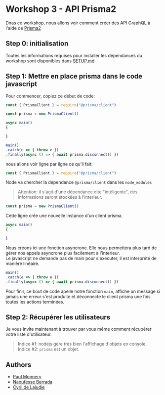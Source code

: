 # Workshop 3 - API Prisma2

Dnas ce workshop, nous allons voir comment créer des API GraphQL à l'aide de [Prisma2](https://www.prisma.io/)

## Step 0: initialisation
Toutes les informations requises pour installer les dépendances du workshop sont disponibles dans [SETUP.md](./SETUP.md)

## Step 1: Mettre en place prisma dans le code javascript
Pour commencer, copiez ce début de code:
```javascript
const { PrismaClient } = require("@prisma/client")

const prisma = new PrismaClient()

async main()
{

}

main()
.catch(e => { throw e })
.finally(async () => { await prisma.disconnect() })
```

nous allons voir ligne par ligne ce qu'il fait:
```javascript
const { PrismaClient } = require("@prisma/client")
```
Node va chercher la dépendance `@prisma/client` dans les `node_modules`
> Attention: il s'agit d'une dépendance dite "intéligente", des informations seront stockées à l'interieur.

```javascript
const prisma = new PrismaClient()
```
Cette ligne crée une nouvelle instance d'un client prisma.

```javascript
async main()
{

}
```
Nous créons ici une fonction asyncrone. Elle nous permettera plus tard de gérer nos appels asyncrone plus facilement à l'interieur.  
Le javascript ne demande pas de main pour s'executer, il est interprété de manière linéaire.  

```javascript
main()
.catch(e => { throw e })
.finally(async () => { await prisma.disconnect() })
```
Pour finir, ce bout de code apelle notre fonction `main`, affiche un message si jamais une erreur s'est produite et déconnecte le client prisma une fois toutes les actions terminées.

## Step 2: Récupérer les utilisateurs
Je vous invite maintenant à trouver par vous même comment récupérer votre liste d'utilisateur.  
> Indice #1: nodejs gère très bien l'affichage d'objets en console.  
> Indice #2: `prisma` est un objet.  

## Authors
- [Paul Monnery](https://github.com/PaulMonnery/)
- [Naoufesse Berrada](https://github.com/nowlow/)
- [Cyril de Lajudie](https://github.com/Axoloot/)
